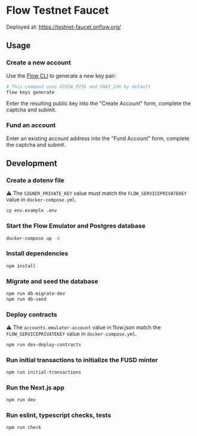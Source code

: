 # Flow Testnet Faucet

Deployed at: https://testnet-faucet.onflow.org/

## Usage

### Create a new account

Use the [Flow CLI](https://docs.onflow.org/flow-cli) to generate a new key pair:

```sh
# This command uses ECDSA_P256 and SHA3_256 by default
flow keys generate
```

Enter the resulting public key into the "Create Account" form, complete the captcha and submit.

### Fund an account

Enter an existing account address into the "Fund Account" form, complete the captcha and submit.

## Development

### Create a dotenv file

⚠️ The `SIGNER_PRIVATE_KEY` value must match the `FLOW_SERVICEPRIVATEKEY` value in `docker-compose.yml`.

```sh
cp env.example .env
```

### Start the Flow Emulator and Postgres database

```sh
docker-compose up -d
```

### Install dependencies

```sh
npm install
```

### Migrate and seed the database

```sh
npm run db-migrate-dev
npm run db-seed
```

### Deploy contracts

⚠️ The `accounts.emulator-account` value in flow.json match the `FLOW_SERVICEPRIVATEKEY` value in `docker-compose.yml`.

```sh
npm run dev-deploy-contracts
```

### Run initial transactions to initialize the FUSD minter

```sh
npm run initial-transactions
```

### Run the Next.js app

```sh
npm run dev
```

### Run eslint, typescript checks, tests

```sh
npm run check
```
